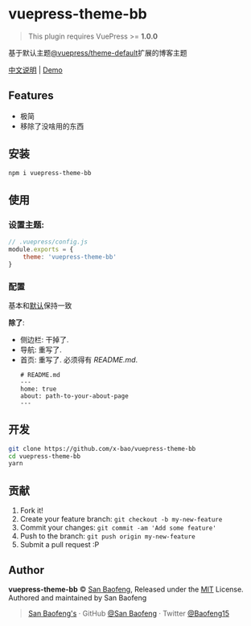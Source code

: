 # vuepress-theme-bb

> This plugin requires VuePress >= **1.0.0**

基于默认主题[@vuepress/theme-default](https://github.com/vuejs/vuepress/blob/master/packages/%40vuepress/theme-default/README.md)扩展的博客主题

[中文说明](./zh/README.md)  |  [Demo](https://blog.sanbaofengs.com)

## Features

- 极简
- 移除了没啥用的东西

## 安装

```bash
npm i vuepress-theme-bb
```

## 使用

### 设置主题:

```js
// .vuepress/config.js
module.exports = {
    theme: 'vuepress-theme-bb'
}
```

### 配置

基本和[默认](https://v1.vuepress.vuejs.org/zh/theme/default-theme-config.html)保持一致

**除了**:
- 侧边栏: 干掉了.
- 导航: 重写了.
- 首页: 重写了. 必须得有 *README.md*. 
    ```
    # README.md
    ---
    home: true
    about: path-to-your-about-page
    ---
    ```

## 开发

```bash
git clone https://github.com/x-bao/vuepress-theme-bb
cd vuepress-theme-bb
yarn
```

## 贡献

1. Fork it!
2. Create your feature branch: `git checkout -b my-new-feature`
3. Commit your changes: `git commit -am 'Add some feature'`
4. Push to the branch: `git push origin my-new-feature`
5. Submit a pull request :P


## Author

**vuepress-theme-bb** © [San Baofeng](https://github.com/x-bao), Released under the [MIT](./LICENSE) License.<br>
Authored and maintained by San Baofeng

> [San Baofeng's](https://arts.sanbaofengs.com) · GitHub [@San Baofeng](https://github.com/x-bao) · Twitter [@Baofeng15](https://twitter.com/Baofeng15)
